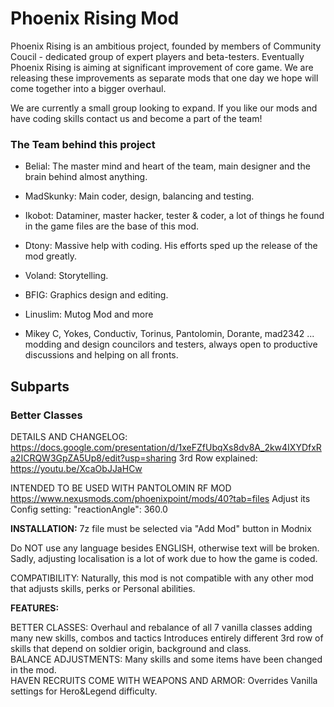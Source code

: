 # Phoenix Rising Mod 

Phoenix Rising is an ambitious project, founded by members of Community Coucil - dedicated group of expert players and beta-testers. Eventually Phoenix Rising is aiming at significant improvement of core game. We are releasing these improvements as separate mods that one day we hope will come together into a bigger overhaul.

We are currently a small group looking to expand. If you like our mods and have coding skills contact us and become a part of the team!

### The Team behind this project

- Belial: The master mind and heart of the team, main designer and the brain behind almost anything.
- MadSkunky: Main coder, design, balancing and testing.
- Ikobot: Dataminer, master hacker, tester & coder, a lot of things he found in the game files are the base of this mod.
- Dtony: Massive help with coding. His efforts sped up the release of the mod greatly.
- Voland: Storytelling.
- BFIG: Graphics design and editing.
- Linuslim: Mutog Mod and more

- Mikey C, Yokes, Conductiv, Torinus, Pantolomin, Dorante, mad2342 ...
modding and design councilors and testers, always open to productive discussions and helping on all fronts.

## Subparts

### Better Classes

DETAILS AND CHANGELOG: https://docs.google.com/presentation/d/1xeFZfUbqXs8dv8A_2kw4IXYDfxRa2ICRQW3GpZA5Up8/edit?usp=sharing
3rd Row explained: https://youtu.be/XcaObJJaHCw

INTENDED TO BE USED WITH PANTOLOMIN RF MOD https://www.nexusmods.com/phoenixpoint/mods/40?tab=files
Adjust its Config setting: "reactionAngle": 360.0

<b>INSTALLATION:</b> 7z file must be selected via "Add Mod" button in Modnix

Do NOT use any language besides ENGLISH, otherwise text will be broken. Sadly, adjusting localisation is a lot of work due to how the game is coded.

COMPATIBILITY: Naturally, this mod is not compatible with any other mod that adjusts skills, perks or Personal abilities.

<b>FEATURES:</b>

BETTER CLASSES: Overhaul and rebalance of all 7 vanilla classes adding many new skills, combos and tactics
Introduces entirely different 3rd row of skills that depend on soldier origin, background and class.   
BALANCE ADJUSTMENTS: Many skills and some items have been changed in the mod.     
HAVEN RECRUITS COME WITH WEAPONS AND ARMOR: Overrides Vanilla settings for Hero&Legend difficulty.   
